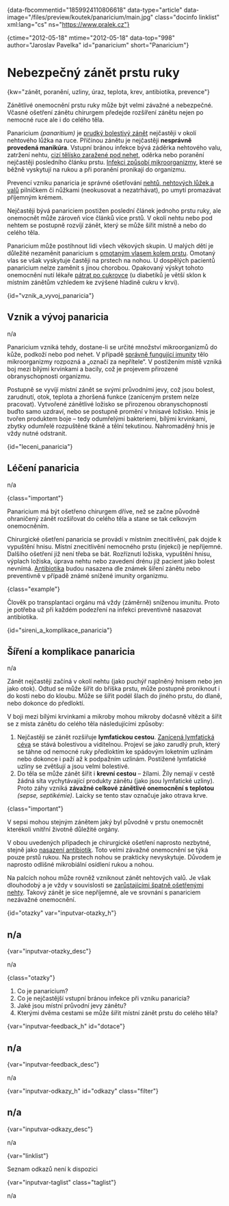 
{data-fbcommentid="1859924110806618" data-type="article" data-image="/files/preview/koutek/panaricium/main.jpg" class="docinfo linklist" xml:lang="cs" ns="https://www.pralek.cz"}

{ctime="2012-05-18" mtime="2012-05-18" data-top="998" author="Jaroslav Pavelka" id="panaricium" short="Panaricium"}

# Nebezpečný zánět prstu ruky

<!-- generated attribute kw by user_updatekw.sh on 2020-10-11, do not edit -->

{kw="zánět, poranění, uzliny, úraz, teplota, krev, antibiotika, prevence"}

Zánětlivé onemocnění prstu ruky může být velmi závažné a nebezpečné. Včasné ošetření zánětu chirurgem předejde rozšíření zánětu nejen po nemocné ruce ale i do celého těla.

Panaricium _(panaritium)_ je [prudký bolestivý zánět][1] nejčastěji v okolí nehtového lůžka na ruce. Příčinou zánětu je nejčastěji **nesprávně provedená manikúra**. Vstupní bránou infekce bývá záděrka nehtového valu, zatržení nehtu, [cizí tělísko zaražené pod nehet][2], oděrka nebo poranění nejčastěji posledního článku prstu. [Infekci způsobí mikroorganizmy][3], které se běžně vyskytují na rukou a při poranění pronikají do organizmu.

Prevencí vzniku panaricia je správné ošetřování [nehtů, nehtových lůžek a valů][2] pilníčkem či nůžkami (neokusovat a nezatrhávat), po umytí promazávat příjemným krémem.

Nejčastěji bývá panariciem postižen poslední článek jednoho prstu ruky, ale onemocnět může zároveň více článků více prstů. V okolí nehtu nebo pod nehtem se postupně rozvíjí zánět, který se může šířit místně a nebo do celého těla.

Panaricium může postihnout lidi všech věkových skupin. U malých dětí je důležité nezaměnit panaricium s [omotaným vlasem kolem prstu][4]. Omotaný vlas se však vyskytuje častěji na prstech na nohou. U dospělých pacientů panaricium nelze zaměnit s jinou chorobou. Opakovaný výskyt tohoto onemocnění nutí lékaře [pátrat po cukrovce][5] (u diabetiků je větší sklon k místním zánětům vzhledem ke zvýšené hladině cukru v krvi).

{id="vznik\_a\_vyvoj_panaricia"}

## Vznik a vývoj panaricia

n/a

Panaricium vzniká tehdy, dostane-li se určité množství mikroorganizmů do kůže, podkoží nebo pod nehet. V případě [správně fungující imunity][6] tělo mikroorganizmy rozpozná a „označí za nepřítele“. V postižením místě vzniká boj mezi bílými krvinkami a bacily, což je projevem přirozené obranyschopnosti organizmu.

Postupně se vyvíjí místní zánět se svými průvodními jevy, což jsou bolest, zarudnutí, otok, teplota a zhoršená funkce (zaníceným prstem nelze pracovat). Vytvořené zánětlivé ložisko se přirozenou obranyschopností buďto samo uzdraví, nebo se postupně promění v hnisavé ložisko. Hnis je tvořen produktem boje – tedy odumřelými bakteriemi, bílými krvinkami, zbytky odumřelé rozpuštěné tkáně a tělní tekutinou. Nahromaděný hnis je vždy nutné odstranit.

{id="leceni_panaricia"}

## Léčení panaricia

n/a

{class="important"}

Panaricium má být ošetřeno chirurgem dříve, než se začne původně ohraničený zánět rozšiřovat do celého těla a stane se tak celkovým onemocněním.

Chirurgické ošetření panaricia se provádí v místním znecitlivění, pak dojde k vypuštění hnisu. Místní znecitlivění nemocného prstu (injekcí) je nepříjemné. Dalšího ošetření již není třeba se bát. Rozříznutí ložiska, vypuštění hnisu, výplach ložiska, úprava nehtu nebo zavedení drénu již pacient jako bolest nevnímá. [Antibiotika][7] budou nasazena dle známek šíření zánětu nebo preventivně v případě známé snížené imunity organizmu.

{class="example"}

Člověk po transplantaci orgánu má vždy (záměrně) sníženou imunitu. Proto je potřeba už při každém podezření na infekci preventivně nasazovat antibiotika.

{id="sireni\_a\_komplikace_panaricia"}

## Šíření a komplikace panaricia

n/a

Zánět nejčastěji začíná v okolí nehtu (jako puchýř naplněný hnisem nebo jen jako otok). Odtud se může šířit do bříška prstu, může postupně proniknout i do kosti nebo do kloubu. Může se šířit podél šlach do jiného prstu, do dlaně, nebo dokonce do předloktí.

V boji mezi bílými krvinkami a mikroby mohou mikroby dočasně vítězit a šířit se z místa zánětu do celého těla následujícími způsoby:

  1. Nejčastěji se zánět rozšiřuje **lymfatickou cestou**. [Zanícená lymfatická céva][8] se stává bolestivou a viditelnou. Projeví se jako zarudlý pruh, který se táhne od nemocné ruky předloktím ke spádovým loketním uzlinám nebo dokonce i paží až k podpažním uzlinám. Postižené lymfatické uzliny se zvětšují a jsou velmi bolestivé.
  2. Do těla se může zánět šířit i **krevní cestou** – žílami. Žíly nemají v cestě žádná síta vychytávající produkty zánětu (jako jsou lymfatické uzliny). Proto záhy vzniká **závažné celkové zánětlivé onemocnění s teplotou** _(sepse, septikémie)_. Laicky se tento stav označuje jako otrava krve.

{class="important"}

V sepsi mohou stejným zánětem jaký byl původně v prstu onemocnět kterékoli vnitřní životně důležité orgány.

V obou uvedených případech je chirurgické ošetření naprosto nezbytné, stejně jako [nasazení antibiotik][7]. Toto velmi závažné onemocnění se týká pouze prstů rukou. Na prstech nohou se prakticky nevyskytuje. Důvodem je naprosto odlišné mikrobiální osídlení rukou a nohou.

Na palcích nohou může rovněž vzniknout zánět nehtových valů. Je však dlouhodobý a je vždy v souvislosti se [zarůstajícími špatně ošetřenými nehty][9]. Takový zánět je sice nepříjemné, ale ve srovnání s panariciem nezávažné onemocnění.

{id="otazky" var="inputvar-otazky_h"}

## n/a

{var="inputvar-otazky_desc"}

n/a

{class="otazky"}

  1. Co je panaricium?
  2. Co je nejčastější vstupní bránou infekce při vzniku panaricia?
  3. Jaké jsou místní průvodní jevy zánětu?
  4. Kterými dvěma cestami se může šířit místní zánět prstu do celého těla?

{var="inputvar-feedback_h" id="dotace"}

## n/a

{var="inputvar-feedback_desc"}

n/a

{var="inputvar-odkazy_h" id="odkazy" class="filter"}

## n/a

{var="inputvar-odkazy_desc"}

n/a

{var="linklist"}

Seznam odkazů není k dispozici

{var="inputvar-taglist" class="taglist"}

n/a

 [1]: vyvoj_zanetu
 [2]: poraneni_nehtu
 [3]: bakterie
 [4]: urazy_batolat
 [5]: cukrovka
 [6]: imunita
 [7]: antibiotika
 [8]: uzliny
 [9]: zarustajici_nehty

